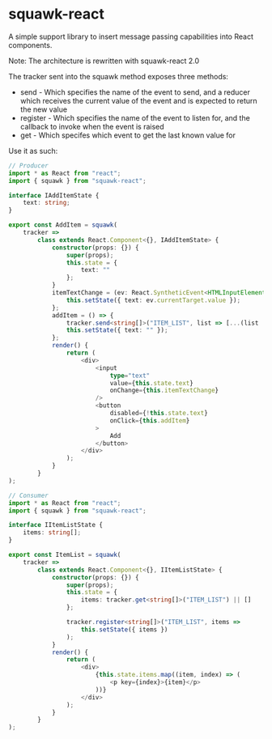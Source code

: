 # squawk-react
A simple support library to insert message passing capabilities into React components.

Note: The architecture is rewritten with squawk-react 2.0

The tracker sent into the squawk method exposes three methods:
* send - Which specifies the name of the event to send, and a reducer which receives the current value of the event and is expected to return the new value
* register - Which specifies the name of the event to listen for, and the callback to invoke when the event is raised
* get - Which specifes which event to get the last known value for

Use it as such:
```typescript
// Producer
import * as React from "react";
import { squawk } from "squawk-react";

interface IAddItemState {
    text: string;
}

export const AddItem = squawk(
    tracker =>
        class extends React.Component<{}, IAddItemState> {
            constructor(props: {}) {
                super(props);
                this.state = {
                    text: ""
                };
            }
            itemTextChange = (ev: React.SyntheticEvent<HTMLInputElement>) => {
                this.setState({ text: ev.currentTarget.value });
            };
            addItem = () => {
                tracker.send<string[]>("ITEM_LIST", list => [...(list || []), this.state.text]);
                this.setState({ text: "" });
            };
            render() {
                return (
                    <div>
                        <input
                            type="text"
                            value={this.state.text}
                            onChange={this.itemTextChange}
                        />
                        <button
                            disabled={!this.state.text}
                            onClick={this.addItem}
                        >
                            Add
                        </button>
                    </div>
                );
            }
        }
);

// Consumer
import * as React from "react";
import { squawk } from "squawk-react";

interface IItemListState {
    items: string[];
}

export const ItemList = squawk(
    tracker =>
        class extends React.Component<{}, IItemListState> {
            constructor(props: {}) {
                super(props);
                this.state = {
                    items: tracker.get<string[]>("ITEM_LIST") || []
                };

                tracker.register<string[]>("ITEM_LIST", items =>
                    this.setState({ items })
                );
            }
            render() {
                return (
                    <div>
                        {this.state.items.map((item, index) => (
                            <p key={index}>{item}</p>
                        ))}
                    </div>
                );
            }
        }
);
```
